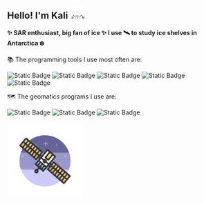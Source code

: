 ## Hello! I'm Kali <img src="./cat.gif" width="7%" height="7%"/>

  **✨ SAR enthusiast, big fan of ice ✨ I use 🛰️ to study ice shelves in Antarctica ❄️**

📚 The programming tools I use most often are:
  
  ![Static Badge](https://img.shields.io/badge/Python-F0F0F0?style=for-the-badge&logo=python&logoColor=ffde57)
![Static Badge](https://img.shields.io/badge/pandas-F0F0F0?style=for-the-badge&logo=pandas&logoColor=150458)
![Static Badge](https://img.shields.io/badge/geopandas-F0F0F0?style=for-the-badge&logo=geopandas&logoColor=139C5A)
![Static Badge](https://img.shields.io/badge/bash-F0F0F0?style=for-the-badge&logo=gnu%20bash&logoColor=293137)
![Static Badge](https://img.shields.io/badge/anaconda-F0F0F0?style=for-the-badge&logo=anaconda&logoColor=3BAF29)

🗺️ The geomatics programs I use are:
  
  ![Static Badge](https://img.shields.io/badge/qgis-F0F0F0?style=for-the-badge&logo=qgis&logoColor=3BAF29)
![Static Badge](https://img.shields.io/badge/arcgis-F0F0F0?style=for-the-badge&logo=arcgis&logoColor=%232C7AC3)
![Static Badge](https://img.shields.io/badge/google%20earth%20engine-F0F0F0?style=for-the-badge&logo=google%20earth%20engine&logoColor=%234285F4)


<img src="./satellite.gif" width="35%" height="35%"/>



